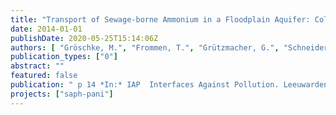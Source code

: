 ```yaml
---
title: "Transport of Sewage-borne Ammonium in a Floodplain Aquifer: Column Experiments with Aquifer Materials from the Yamuna Floodplain in Delhi (India)"
date: 2014-01-01
publishDate: 2020-05-25T15:14:06Z
authors: [ "Gröschke, M.", "Frommen, T.", "Grützmacher, G.", "Schneider, M." ]
publication_types: ["0"]
abstract: ""
featured: false
publication: " p 14 *In:* IAP  Interfaces Against Pollution. Leeuwarden, Netherlands. 25-28 May 2014"
projects: ["saph-pani"]
---
```


